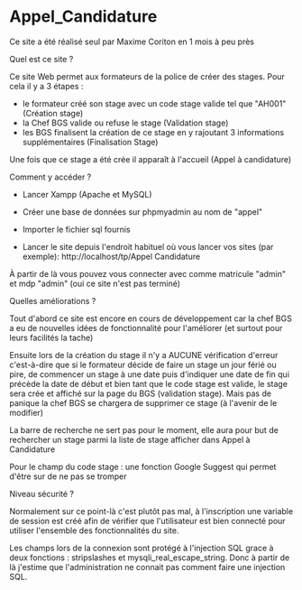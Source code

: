 # Appel_Candidature
Ce site a été réalisé seul par Maxime Coriton en 1 mois à peu près 

Quel est ce site ? 

Ce site Web permet aux formateurs de la police de créer des stages.
Pour cela il y a 3 étapes :
- le formateur créé son stage avec un code stage valide tel que "AH001" (Création stage)
- la Chef BGS valide ou refuse le stage (Validation stage)
- les BGS finalisent la création de ce stage en y rajoutant 3 informations supplémentaires (Finalisation Stage)

Une fois que ce stage a été crée il apparaît à l'accueil (Appel à candidature)

Comment y accéder ?

- Lancer Xampp (Apache et MySQL)

- Créer une base de données sur phpmyadmin au nom de "appel"

- Importer le fichier sql fournis

- Lancer le site depuis l'endroit habituel où vous lancer vos sites (par exemple): http://localhost/tp/Appel Candidature 

À partir de là vous pouvez vous connecter avec comme matricule "admin" et mdp "admin" (oui ce site n'est pas terminé)

Quelles améliorations ? 

Tout d'abord ce site est encore en cours de développement car la chef BGS a eu de nouvelles idées de fonctionnalité pour l'améliorer (et surtout pour leurs facilités la tache)

Ensuite lors de la création du stage il n'y a AUCUNE vérification d'erreur c'est-à-dire que si le formateur décide de faire un stage un jour férié ou pire, de commencer un stage à une date puis d'indiquer une date de fin qui précède la date de début et bien tant que le code stage est valide, le stage sera crée et affiché sur la page du BGS (validation stage). Mais pas de panique la chef BGS se chargera de supprimer ce stage (à l'avenir de le modifier)

La barre de recherche ne sert pas pour le moment, elle aura pour but de rechercher un stage parmi la liste de stage afficher dans Appel à Candidature

Pour le champ du code stage : une fonction Google Suggest qui permet d'être sur de ne pas se tromper

Niveau sécurité ? 

Normalement sur ce point-là c'est plutôt pas mal, à l'inscription une variable de session est créé afin de vérifier que l'utilisateur est bien connecté pour utiliser l'ensemble des fonctionnalités du site. 

Les champs lors de la connexion sont protégé à l'injection SQL grace à deux fonctions : stripslashes et mysqli_real_escape_string. Donc à partir de là j'estime que l'administration ne connait pas comment faire une injection SQL.
